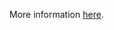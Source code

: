 More information [here](https://docs.bridgecrew.io/docs/set-default-network-access-rule-for-storage-accounts-to-deny).
